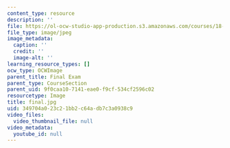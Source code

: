 ```yaml
---
content_type: resource
description: ''
file: https://ol-ocw-studio-app-production.s3.amazonaws.com/courses/18-03sc-differential-equations-fall-2011/349704a023c21bb2c64adb7c3a0938c9_final.jpg
file_type: image/jpeg
image_metadata:
  caption: ''
  credit: ''
  image-alt: ''
learning_resource_types: []
ocw_type: OCWImage
parent_title: Final Exam
parent_type: CourseSection
parent_uid: 9f0caa10-7141-eae0-f9cf-534cf2596c02
resourcetype: Image
title: final.jpg
uid: 349704a0-23c2-1bb2-c64a-db7c3a0938c9
video_files:
  video_thumbnail_file: null
video_metadata:
  youtube_id: null
---
```

